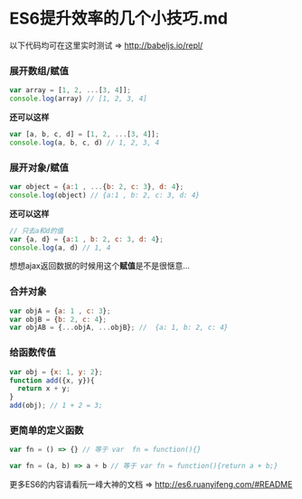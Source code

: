 # ES6提升效率的几个小技巧.md

以下代码均可在这里实时测试 => http://babeljs.io/repl/   

### 展开数组/赋值
```javascript
var array = [1, 2, ...[3, 4]];
console.log(array) // [1, 2, 3, 4]
```

**还可以这样**
```javascript
var [a, b, c, d] = [1, 2, ...[3, 4]];
console.log(a, b, c, d) // 1, 2, 3, 4
```


### 展开对象/赋值
```javascript
var object = {a:1 , ...{b: 2, c: 3}, d: 4};
console.log(object) // {a:1 , b: 2, c: 3, d: 4}
```

**还可以这样**
```javascript
// 只去a和d的值
var {a, d} = {a:1 , b: 2, c: 3, d: 4};
console.log(a, d) // 1, 4
```
想想ajax返回数据的时候用这个**赋值**是不是很惬意...

### 合并对象
```javascript
var objA = {a: 1 , c: 3};
var objB = {b: 2, c: 4};
var objAB = {...objA, ...objB}; //  {a: 1, b: 2, c: 4}
```

### 给函数传值
```javascript
var obj = {x: 1, y: 2};
function add({x, y}){
  return x + y;
}
add(obj); // 1 + 2 = 3;
```

### 更简单的定义函数
```javascript
var fn = () => {} // 等于 var  fn = function(){}

var fn = (a, b) => a + b // 等于 var fn = function(){return a + b;}

```

更多ES6的内容请看阮一峰大神的文档 => http://es6.ruanyifeng.com/#README
